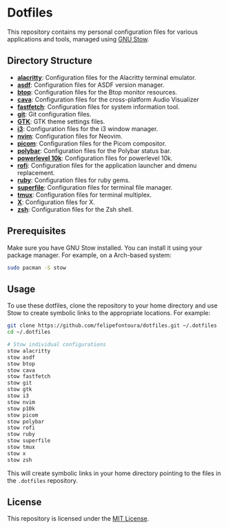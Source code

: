 # Dotfiles

This repository contains my personal configuration files for various applications and tools, managed using [GNU Stow](https://www.gnu.org/software/stow/).

## Directory Structure

- **[alacritty](./alacritty/)**: Configuration files for the Alacritty terminal emulator.
- **[asdf](./asdf/)**: Configuration files for ASDF version manager.
- **[btop](./btop/)**: Configuration files for the Btop monitor resources.
- **[cava](./cava/)**: Configuration files for the cross-platform Audio Visualizer
- **[fastfetch](./fastfetch/)**: Configuration files for system information tool.
- **[git](./git/)**: Git configuration files.
- **[GTK](./gtk/)**: GTK theme settings files.
- **[i3](./i3/)**: Configuration files for the i3 window manager.
- **[nvim](./nvim/)**: Configuration files for Neovim.
- **[picom](./picom/)**: Configuration files for the Picom compositor.
- **[polybar](./polybar/)**: Configuration files for the Polybar status bar.
- **[powerlevel 10k](./p10k/)**: Configuration files for powerlevel 10k.
- **[rofi](./rofi/)**: Configuration files for the application launcher and dmenu replacement.
- **[ruby](./ruby/)**: Configuration files for ruby gems.
- **[superfile](./superfile/)**: Configuration files for terminal file manager.
- **[tmux](./tmux/)**: Configuration files for terminal multiplex.
- **[X](./x/)**: Configuration files for X.
- **[zsh](./zsh/)**: Configuration files for the Zsh shell.

## Prerequisites

Make sure you have GNU Stow installed. You can install it using your package manager. For example, on a Arch-based system:

```sh
sudo pacman -S stow
```

## Usage

To use these dotfiles, clone the repository to your home directory and use Stow to create symbolic links to the appropriate locations. For example:

```sh
git clone https://github.com/felipefontoura/dotfiles.git ~/.dotfiles
cd ~/.dotfiles

# Stow individual configurations
stow alacritty
stow asdf
stow btop
stow cava
stow fastfetch
stow git
stow gtk
stow i3
stow nvim
stow p10k
stow picom
stow polybar
stow rofi
stow ruby
stow superfile
stow tmux
stow x
stow zsh
```

This will create symbolic links in your home directory pointing to the files in the `.dotfiles` repository.

## License

This repository is licensed under the [MIT License](https://mit-license.org/).
